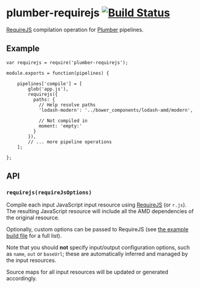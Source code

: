 plumber-requirejs [![Build Status](https://travis-ci.org/plumberjs/plumber-requirejs.png?branch=master)](https://travis-ci.org/plumberjs/plumber-requirejs)
=================

[RequireJS](http://requirejs.org/) compilation operation for [Plumber](https://github.com/plumberjs/plumber) pipelines.

## Example

    var requirejs = require('plumber-requirejs');

    module.exports = function(pipelines) {

        pipelines['compile'] = [
            glob('app.js'),
            requirejs({
              paths: {
                // Help resolve paths
                'lodash-modern': '../bower_components/lodash-amd/modern',

                // Not compiled in
                moment: 'empty:'
              }
            }),
            // ... more pipeline operations
        ];

    };


## API

### `requirejs(requireJsOptions)`

Compile each input JavaScript input resource using [RequireJS](http://requirejs.org/) (or `r.js`).  The resulting JavaScript resource will include all the AMD dependencies of the original resource.

Optionally, custom options can be passed to RequireJS (see [the example build file](https://github.com/jrburke/r.js/blob/master/build/example.build.js) for a full list).

Note that you should **not** specify input/output configuration options, such as `name`, `out` or `baseUrl`; these are automatically inferred and managed by the input resources.

Source maps for all input resources will be updated or generated accordingly.
